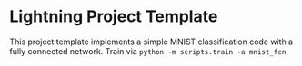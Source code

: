 # Lightning Project Template

This project template implements a simple MNIST classification code with a fully connected network.
Train via `python -m scripts.train -a mnist_fcn`
